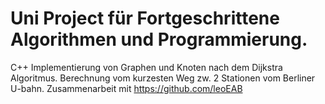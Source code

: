 # Uni Project für Fortgeschrittene Algorithmen und Programmierung.
C++ Implementierung von Graphen und Knoten nach dem Dijkstra Algoritmus.
Berechnung vom kurzesten Weg zw. 2 Stationen vom Berliner U-bahn. 
Zusammenarbeit mit https://github.com/leoEAB  
